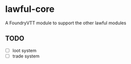 # lawful-core
A FoundryVTT module to support the other lawful modules

## TODO

- [ ] loot system
- [ ] trade system
